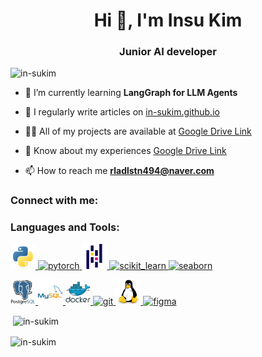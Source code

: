 <h1 align="center">Hi 👋, I'm Insu Kim</h1>
<h3 align="center">Junior AI developer</h3>

<p align="left"> <img src="https://komarev.com/ghpvc/?username=in-sukim&label=Profile%20views&color=0e75b6&style=flat" alt="in-sukim" /> </p>

- 🌱 I’m currently learning **LangGraph for LLM Agents**

- 📝 I regularly write articles on [in-sukim.github.io](https://in-sukim.github.io/)

- 👨‍💻 All of my projects are available at [Google Drive Link](https://drive.google.com/drive/folders/1ZXhSxAxCsxvVBpLgjThuOCdApdQIEQkY?usp=sharing)

- 📄 Know about my experiences [Google Drive Link](https://drive.google.com/drive/folders/1ZXhSxAxCsxvVBpLgjThuOCdApdQIEQkY?usp=sharing)

- 📫 How to reach me **rladlstn494@naver.com**

<h3 align="left">Connect with me:</h3>
<p align="left">
</p>

<h3 align="left">Languages and Tools:</h3>
<a href="https://www.python.org" target="_blank" rel="noreferrer"> <img src="https://raw.githubusercontent.com/devicons/devicon/master/icons/python/python-original.svg" alt="python" width="40" height="40"/> </a> <a href="https://pytorch.org/" target="_blank" rel="noreferrer"> <img src="https://www.vectorlogo.zone/logos/pytorch/pytorch-icon.svg" alt="pytorch" width="40" height="40"/><a href="https://pandas.pydata.org/" target="_blank" rel="noreferrer"> <img src="https://raw.githubusercontent.com/devicons/devicon/2ae2a900d2f041da66e950e4d48052658d850630/icons/pandas/pandas-original.svg" alt="pandas" width="40" height="40"/> </a></a>  </a> <a href="https://scikit-learn.org/" target="_blank" rel="noreferrer"> <img src="https://upload.wikimedia.org/wikipedia/commons/0/05/Scikit_learn_logo_small.svg" alt="scikit_learn" width="40" height="40"/> </a> <a href="https://seaborn.pydata.org/" target="_blank" rel="noreferrer"> <img src="https://seaborn.pydata.org/_images/logo-mark-lightbg.svg" alt="seaborn" width="40" height="40"/> </a> </p><p align="left"> <a href="https://www.postgresql.org" target="_blank" rel="noreferrer"> <img src="https://raw.githubusercontent.com/devicons/devicon/master/icons/postgresql/postgresql-original-wordmark.svg" alt="postgresql" width="40" height="40"/><a href="https://www.mysql.com/" target="_blank" rel="noreferrer"> <img src="https://raw.githubusercontent.com/devicons/devicon/master/icons/mysql/mysql-original-wordmark.svg" alt="mysql" width="40" height="40"/> </a><a href="https://www.docker.com/" target="_blank" rel="noreferrer"> <img src="https://raw.githubusercontent.com/devicons/devicon/master/icons/docker/docker-original-wordmark.svg" alt="docker" width="40" height="40"/> </a> <a href="https://git-scm.com/" target="_blank" rel="noreferrer"> <img src="https://www.vectorlogo.zone/logos/git-scm/git-scm-icon.svg" alt="git" width="40" height="40"/> </a> <a href="https://www.linux.org/" target="_blank" rel="noreferrer"> <img src="https://raw.githubusercontent.com/devicons/devicon/master/icons/linux/linux-original.svg" alt="linux" width="40" height="40"/> </a><a href="https://www.figma.com/" target="_blank" rel="noreferrer"> <img src="https://www.vectorlogo.zone/logos/figma/figma-icon.svg" alt="figma" width="40" height="40"/> </a>

<p>&nbsp;<img align="center" src="https://github-readme-stats.vercel.app/api?username=in-sukim&show_icons=true&locale=en" alt="in-sukim" /></p>

<p><img align="center" src="https://github-readme-streak-stats.herokuapp.com/?user=in-sukim&" alt="in-sukim" /></p>
